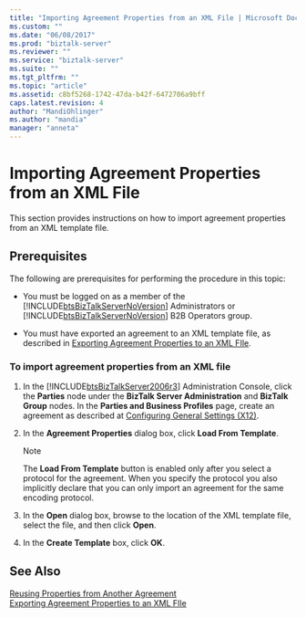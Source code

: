 ```yaml
---
title: "Importing Agreement Properties from an XML File | Microsoft Docs"
ms.custom: ""
ms.date: "06/08/2017"
ms.prod: "biztalk-server"
ms.reviewer: ""
ms.service: "biztalk-server"
ms.suite: ""
ms.tgt_pltfrm: ""
ms.topic: "article"
ms.assetid: c8bf5268-1742-47da-b42f-6472706a9bff
caps.latest.revision: 4
author: "MandiOhlinger"
ms.author: "mandia"
manager: "anneta"
---
```

# Importing Agreement Properties from an XML File
This section provides instructions on how to import agreement properties from an XML template file.  
  
## Prerequisites  
 The following are prerequisites for performing the procedure in this topic:  
  
-   You must be logged on as a member of the [!INCLUDE[btsBizTalkServerNoVersion](../includes/btsbiztalkservernoversion-md.md)] Administrators or [!INCLUDE[btsBizTalkServerNoVersion](../includes/btsbiztalkservernoversion-md.md)] B2B Operators group.  
  
-   You must have exported an agreement to an XML template file, as described in [Exporting Agreement Properties to an XML FIle](../core/exporting-agreement-properties-to-an-xml-file.md).  
  
### To import agreement properties from an XML file  
  
1.  In the [!INCLUDE[btsBizTalkServer2006r3](../includes/btsbiztalkserver2006r3-md.md)] Administration Console, click the **Parties** node under the **BizTalk Server Administration** and **BizTalk Group** nodes. In the **Parties and Business Profiles** page, create an agreement as described at [Configuring General Settings (X12)](../core/configuring-general-settings-x12.md).  
  
2.  In the **Agreement Properties** dialog box, click **Load From Template**.  
  
    > [!NOTE]
    >  The **Load From Template** button is enabled only after you select a protocol for the agreement. When you specify the protocol you also implicitly declare that you can only import an agreement for the same encoding protocol.  
  
3.  In the **Open** dialog box, browse to the location of the XML template file, select the file, and then click **Open**.  
  
4.  In the **Create Template** box, click **OK**.  
  
## See Also  
 [Reusing Properties from Another Agreement](../core/reusing-properties-from-another-agreement.md)   
 [Exporting Agreement Properties to an XML FIle](../core/exporting-agreement-properties-to-an-xml-file.md)